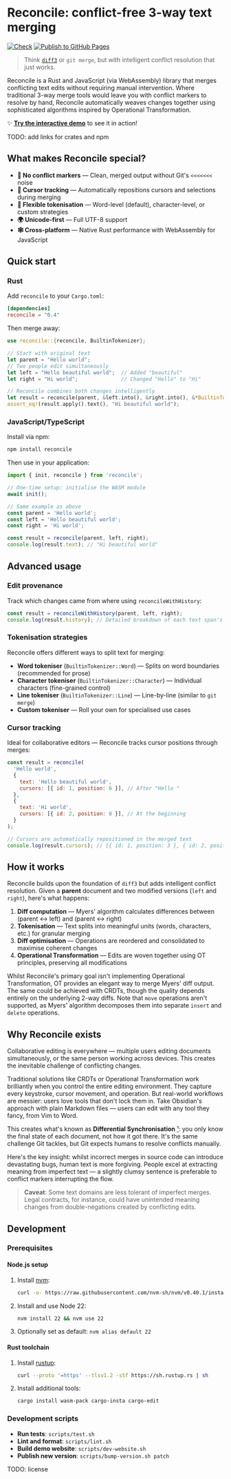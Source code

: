 # Reconcile: conflict-free 3-way text merging

[![Check](https://github.com/schmelczer/reconcile/actions/workflows/check.yml/badge.svg)](https://github.com/schmelczer/reconcile/actions/workflows/check.yml)
[![Publish to GitHub Pages](https://github.com/schmelczer/reconcile/actions/workflows/gh-pages.yml/badge.svg)](https://github.com/schmelczer/reconcile/actions/workflows/gh-pages.yml)

> Think [`diff3`](https://www.gnu.org/software/diffutils/manual/html_node/Invoking-diff3.html) or `git merge`, but with intelligent conflict resolution that just works.

Reconcile is a Rust and JavaScript (via WebAssembly) library that merges conflicting text edits without requiring manual intervention. Where traditional 3-way merge tools would leave you with conflict markers to resolve by hand, Reconcile automatically weaves changes together using sophisticated algorithms inspired by Operational Transformation.

✨ **[Try the interactive demo](https://schmelczer.dev/reconcile)** to see it in action!

TODO: add links for crates and npm

## What makes Reconcile special?

- **🚫 No conflict markers** — Clean, merged output without Git's `<<<<<<<` noise
- **📍 Cursor tracking** — Automatically repositions cursors and selections during merging
- **🔧 Flexible tokenisation** — Word-level (default), character-level, or custom strategies
- **🌍 Unicode-first** — Full UTF-8 support
- **🕸️ Cross-platform** — Native Rust performance with WebAssembly for JavaScript

## Quick start

### Rust

Add `reconcile` to your `Cargo.toml`:

```toml
[dependencies]
reconcile = "0.4"
```

Then merge away:

```rust
use reconcile::{reconcile, BuiltinTokenizer};

// Start with original text
let parent = "Hello world";
// Two people edit simultaneously
let left = "Hello beautiful world";  // Added "beautiful"
let right = "Hi world";              // Changed "Hello" to "Hi"

// Reconcile combines both changes intelligently
let result = reconcile(parent, &left.into(), &right.into(), &*BuiltinTokenizer::Word);
assert_eq!(result.apply().text(), "Hi beautiful world");
```

### JavaScript/TypeScript

Install via npm:

```bash
npm install reconcile
```

Then use in your application:

```javascript
import { init, reconcile } from 'reconcile';

// One-time setup: initialise the WASM module
await init();

// Same example as above
const parent = 'Hello world';
const left = 'Hello beautiful world';
const right = 'Hi world';

const result = reconcile(parent, left, right);
console.log(result.text); // "Hi beautiful world"
```

## Advanced usage

### Edit provenance

Track which changes came from where using `reconcileWithHistory`:

```javascript
const result = reconcileWithHistory(parent, left, right);
console.log(result.history); // Detailed breakdown of each text span's origin
```

### Tokenisation strategies

Reconcile offers different ways to split text for merging:

- **Word tokeniser** (`BuiltinTokenizer::Word`) — Splits on word boundaries (recommended for prose)
- **Character tokeniser** (`BuiltinTokenizer::Character`) — Individual characters (fine-grained control)
- **Line tokeniser** (`BuiltinTokenizer::Line`) — Line-by-line (similar to `git merge`)
- **Custom tokeniser** — Roll your own for specialised use cases

### Cursor tracking

Ideal for collaborative editors — Reconcile tracks cursor positions through merges:

```javascript
const result = reconcile(
  'Hello world',
  {
    text: 'Hello beautiful world',
    cursors: [{ id: 1, position: 6 }], // After "Hello "
  },
  {
    text: 'Hi world',
    cursors: [{ id: 2, position: 0 }], // At the beginning
  }
);

// Cursors are automatically repositioned in the merged text
console.log(result.cursors); // [{ id: 1, position: 3 }, { id: 2, position: 0 }]
```

## How it works

Reconcile builds upon the foundation of `diff3` but adds intelligent conflict resolution. Given a **parent** document and two modified versions (`left` and `right`), here's what happens:

1. **Diff computation** — Myers' algorithm calculates differences between (parent ↔ left) and (parent ↔ right)
2. **Tokenisation** — Text splits into meaningful units (words, characters, etc.) for granular merging
3. **Diff optimisation** — Operations are reordered and consolidated to maximise coherent changes
4. **Operational Transformation** — Edits are woven together using OT principles, preserving all modifications

Whilst Reconcile's primary goal isn't implementing Operational Transformation, OT provides an elegant way to merge Myers' diff output. The same could be achieved with CRDTs, though the quality depends entirely on the underlying 2-way diffs. Note that `move` operations aren't supported, as Myers' algorithm decomposes them into separate `insert` and `delete` operations.

## Why Reconcile exists

Collaborative editing is everywhere — multiple users editing documents simultaneously, or the same person working across devices. This creates the inevitable challenge of conflicting changes.

Traditional solutions like CRDTs or Operational Transformation work brilliantly when you control the entire editing environment. They capture every keystroke, cursor movement, and operation. But real-world workflows are messier: users love tools that don't lock them in. Take Obsidian's approach with plain Markdown files — users can edit with any tool they fancy, from Vim to Word.

This creates what's known as **Differential Synchronisation** [¹]: you only know the final state of each document, not how it got there. It's the same challenge Git tackles, but Git expects humans to resolve conflicts manually.

Here's the key insight: whilst incorrect merges in source code can introduce devastating bugs, human text is more forgiving. People excel at extracting meaning from imperfect text — a slightly clumsy sentence is preferable to conflict markers interrupting the flow.

> **Caveat**: Some text domains are less tolerant of imperfect merges. Legal contracts, for instance, could have unintended meaning changes from double-negations created by conflicting edits.

## Development

### Prerequisites

#### Node.js setup

1. Install [nvm](https://github.com/nvm-sh/nvm):
   ```bash
   curl -o- https://raw.githubusercontent.com/nvm-sh/nvm/v0.40.1/install.sh | bash
   ```
2. Install and use Node 22:
   ```bash
   nvm install 22 && nvm use 22
   ```
3. Optionally set as default: `nvm alias default 22`

#### Rust toolchain

1. Install [rustup](https://rustup.rs):
   ```bash
   curl --proto '=https' --tlsv1.2 -sSf https://sh.rustup.rs | sh
   ```
2. Install additional tools:
   ```bash
   cargo install wasm-pack cargo-insta cargo-edit
   ```

### Development scripts

- **Run tests**: `scripts/test.sh`
- **Lint and format**: `scripts/lint.sh`
- **Build demo website**: `scripts/dev-website.sh`
- **Publish new version**: `scripts/bump-version.sh patch`

TODO: license

[¹]: https://static.googleusercontent.com/media/research.google.com/en//pubs/archive/35605.pdf
